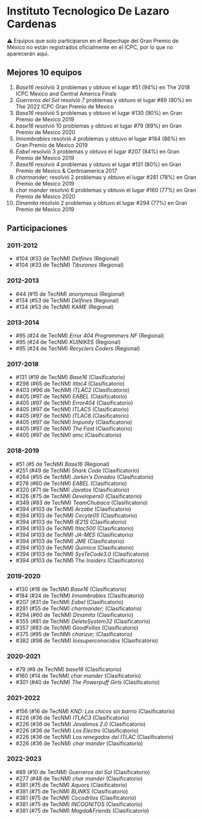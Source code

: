 # Instituto Tecnologico De Lazaro Cardenas

:warning: Equipos que solo participaron en el Repechaje del Gran Premio de México no están registrados oficialmente en el ICPC, por lo que no aparecerán aquí.

## Mejores 10 equipos

1. _Base16_ resolvió 3 problemas y obtuvo el lugar #51 (94%) en The 2018 ICPC Mexico and Central America Finals
1. _Guerreros del Sol_ resolvió 7 problemas y obtuvo el lugar #89 (90%) en The 2022 ICPC Gran Premio de Mexico
1. _Base16_ resolvió 5 problemas y obtuvo el lugar #130 (90%) en Gran Premio de Mexico 2019
1. _base16_ resolvió 10 problemas y obtuvo el lugar #79 (89%) en Gran Premio de Mexico 2020
1. _Innombrables_ resolvió 4 problemas y obtuvo el lugar #184 (86%) en Gran Premio de Mexico 2019
1. _Eabel_ resolvió 3 problemas y obtuvo el lugar #207 (84%) en Gran Premio de Mexico 2019
1. _Base16_ resolvió 4 problemas y obtuvo el lugar #131 (80%) en Gran Premio de Mexico & Centroamerica 2017
1. _charmander;_ resolvió 2 problemas y obtuvo el lugar #281 (78%) en Gran Premio de Mexico 2019
1. _char mander_ resolvió 6 problemas y obtuvo el lugar #160 (77%) en Gran Premio de Mexico 2020
1. _Dinamita_ resolvió 2 problemas y obtuvo el lugar #294 (77%) en Gran Premio de Mexico 2019

## Participaciones

### 2011-2012

- #104 (#33 de TecNM) _Delfines_ (Regional)
- #104 (#33 de TecNM) _Tiburones_ (Regional)

### 2012-2013

- #44 (#15 de TecNM) _anonymous_ (Regional)
- #134 (#53 de TecNM) _Delfines_ (Regional)
- #134 (#53 de TecNM) _KAME_ (Regional)

### 2013-2014

- #95 (#24 de TecNM) _Error 404 Programmers NF_ (Regional)
- #95 (#24 de TecNM) _KUINIKES_ (Regional)
- #95 (#24 de TecNM) _Recyclers Coders_ (Regional)

### 2017-2018

- #131 (#19 de TecNM) _Base16_ (Clasificatorio)
- #298 (#65 de TecNM) _itlac4_ (Clasificatorio)
- #403 (#96 de TecNM) _ITLAC2_ (Clasificatorio)
- #405 (#97 de TecNM) _EABEL_ (Clasificatorio)
- #405 (#97 de TecNM) _Error404_ (Clasificatorio)
- #405 (#97 de TecNM) _ITLAC5_ (Clasificatorio)
- #405 (#97 de TecNM) _ITLAC6_ (Clasificatorio)
- #405 (#97 de TecNM) _Impunity_ (Clasificatorio)
- #405 (#97 de TecNM) _The Fast_ (Clasificatorio)
- #405 (#97 de TecNM) _amc_ (Clasificatorio)

### 2018-2019

- #51 (#5 de TecNM) _Base16_ (Regional)
- #251 (#49 de TecNM) _Shark Code_ (Clasificatorio)
- #264 (#55 de TecNM) _Jarkin's Dorados_ (Clasificatorio)
- #278 (#60 de TecNM) _EABEL_ (Clasificatorio)
- #320 (#71 de TecNM) _Javatos_ (Clasificatorio)
- #326 (#75 de TecNM) _Developers0_ (Clasificatorio)
- #349 (#83 de TecNM) _TeamChubaca_ (Clasificatorio)
- #394 (#103 de TecNM) _Arzabe_ (Clasificatorio)
- #394 (#103 de TecNM) _Cecyte05_ (Clasificatorio)
- #394 (#103 de TecNM) _IE21S_ (Clasificatorio)
- #394 (#103 de TecNM) _Itlac500_ (Clasificatorio)
- #394 (#103 de TecNM) _JA-MES_ (Clasificatorio)
- #394 (#103 de TecNM) _JME_ (Clasificatorio)
- #394 (#103 de TecNM) _Quimica_ (Clasificatorio)
- #394 (#103 de TecNM) _SysTeCode3.0_ (Clasificatorio)
- #394 (#103 de TecNM) _The Insiders_ (Clasificatorio)

### 2019-2020

- #130 (#18 de TecNM) _Base16_ (Clasificatorio)
- #184 (#24 de TecNM) _Innombrables_ (Clasificatorio)
- #207 (#31 de TecNM) _Eabel_ (Clasificatorio)
- #281 (#55 de TecNM) _charmander;_ (Clasificatorio)
- #294 (#60 de TecNM) _Dinamita_ (Clasificatorio)
- #355 (#81 de TecNM) _DeleteSystem32_ (Clasificatorio)
- #357 (#83 de TecNM) _GoodFellas_ (Clasificatorio)
- #375 (#95 de TecNM) _charizar;_ (Clasificatorio)
- #382 (#98 de TecNM) _lossuperconocidos_ (Clasificatorio)

### 2020-2021

- #79 (#8 de TecNM) _base16_ (Clasificatorio)
- #160 (#14 de TecNM) _char mander_ (Clasificatorio)
- #301 (#40 de TecNM) _The Powerpuff Girls_ (Clasificatorio)

### 2021-2022

- #156 (#16 de TecNM) _KND: Los chicos sin barrio_ (Clasificatorio)
- #226 (#36 de TecNM) _ITLAC3_ (Clasificatorio)
- #226 (#36 de TecNM) _Javalimos 2.0_ (Clasificatorio)
- #226 (#36 de TecNM) _Los Electro_ (Clasificatorio)
- #226 (#36 de TecNM) _Los renegados del ITLAC_ (Clasificatorio)
- #226 (#36 de TecNM) _char mander_ (Clasificatorio)

### 2022-2023

- #89 (#10 de TecNM) _Guerreros del Sol_ (Clasificatorio)
- #277 (#48 de TecNM) _char mander_ (Clasificatorio)
- #381 (#75 de TecNM) _Aquors_ (Clasificatorio)
- #381 (#75 de TecNM) _BLINKS_ (Clasificatorio)
- #381 (#75 de TecNM) _Cocodrilos_ (Clasificatorio)
- #381 (#75 de TecNM) _INCOGNITOS_ (Clasificatorio)
- #381 (#75 de TecNM) _Magda&Friends_ (Clasificatorio)



